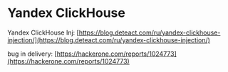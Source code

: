 # Yandex ClickHouse

Yandex ClickHouse Inj: [https://blog.deteact.com/ru/yandex-clickhouse-injection/](https://blog.deteact.com/ru/yandex-clickhouse-injection/)

bug in delivery: [https://hackerone.com/reports/1024773](https://hackerone.com/reports/1024773)
